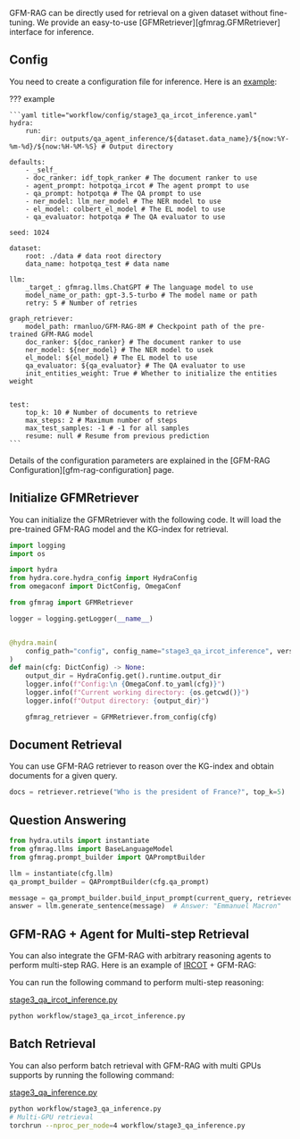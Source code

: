 GFM-RAG can be directly used for retrieval on a given dataset without fine-tuning. We provide an easy-to-use [GFMRetriever][gfmrag.GFMRetriever] interface for inference.

## Config
You need to create a configuration file for inference. Here is an [example](../../workflow/config/stage3_qa_ircot_inference.yaml):

??? example

    ```yaml title="workflow/config/stage3_qa_ircot_inference.yaml"
    hydra:
        run:
            dir: outputs/qa_agent_inference/${dataset.data_name}/${now:%Y-%m-%d}/${now:%H-%M-%S} # Output directory

    defaults:
        - _self_
        - doc_ranker: idf_topk_ranker # The document ranker to use
        - agent_prompt: hotpotqa_ircot # The agent prompt to use
        - qa_prompt: hotpotqa # The QA prompt to use
        - ner_model: llm_ner_model # The NER model to use
        - el_model: colbert_el_model # The EL model to use
        - qa_evaluator: hotpotqa # The QA evaluator to use

    seed: 1024

    dataset:
        root: ./data # data root directory
        data_name: hotpotqa_test # data name

    llm:
        _target_: gfmrag.llms.ChatGPT # The language model to use
        model_name_or_path: gpt-3.5-turbo # The model name or path
        retry: 5 # Number of retries

    graph_retriever:
        model_path: rmanluo/GFM-RAG-8M # Checkpoint path of the pre-trained GFM-RAG model
        doc_ranker: ${doc_ranker} # The document ranker to use
        ner_model: ${ner_model} # The NER model to usek
        el_model: ${el_model} # The EL model to use
        qa_evaluator: ${qa_evaluator} # The QA evaluator to use
        init_entities_weight: True # Whether to initialize the entities weight


    test:
        top_k: 10 # Number of documents to retrieve
        max_steps: 2 # Maximum number of steps
        max_test_samples: -1 # -1 for all samples
        resume: null # Resume from previous prediction
    ```

Details of the configuration parameters are explained in the [GFM-RAG Configuration][gfm-rag-configuration] page.

## Initialize GFMRetriever

You can initialize the GFMRetriever with the following code. It will load the pre-trained GFM-RAG model and the KG-index for retrieval.

```python
import logging
import os

import hydra
from hydra.core.hydra_config import HydraConfig
from omegaconf import DictConfig, OmegaConf

from gfmrag import GFMRetriever

logger = logging.getLogger(__name__)


@hydra.main(
    config_path="config", config_name="stage3_qa_ircot_inference", version_base=None
)
def main(cfg: DictConfig) -> None:
    output_dir = HydraConfig.get().runtime.output_dir
    logger.info(f"Config:\n {OmegaConf.to_yaml(cfg)}")
    logger.info(f"Current working directory: {os.getcwd()}")
    logger.info(f"Output directory: {output_dir}")

    gfmrag_retriever = GFMRetriever.from_config(cfg)
```

## Document Retrieval

You can use GFM-RAG retriever to reason over the KG-index and obtain documents for a given query.
```python
docs = retriever.retrieve("Who is the president of France?", top_k=5)
```

## Question Answering

```python
from hydra.utils import instantiate
from gfmrag.llms import BaseLanguageModel
from gfmrag.prompt_builder import QAPromptBuilder

llm = instantiate(cfg.llm)
qa_prompt_builder = QAPromptBuilder(cfg.qa_prompt)

message = qa_prompt_builder.build_input_prompt(current_query, retrieved_docs)
answer = llm.generate_sentence(message)  # Answer: "Emmanuel Macron"
```

## GFM-RAG + Agent for Multi-step Retrieval
You can also integrate the GFM-RAG with arbitrary reasoning agents to perform multi-step RAG. Here is an example of [IRCOT](https://arxiv.org/abs/2212.10509) + GFM-RAG:

You can run the following command to perform multi-step reasoning:

[stage3_qa_ircot_inference.py](../../workflow/stage3_qa_ircot_inference.py)
```bash
python workflow/stage3_qa_ircot_inference.py
```

## Batch Retrieval
You can also perform batch retrieval with GFM-RAG with multi GPUs supports by running the following command:

[stage3_qa_inference.py](../../workflow/stage3_qa_inference.py)
```bash
python workflow/stage3_qa_inference.py
# Multi-GPU retrieval
torchrun --nproc_per_node=4 workflow/stage3_qa_inference.py
```
